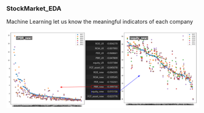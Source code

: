 ### StockMarket_EDA

Machine Learning let us know the meaningful indicators of each company

![Alt text](stockmarket.PNG)
